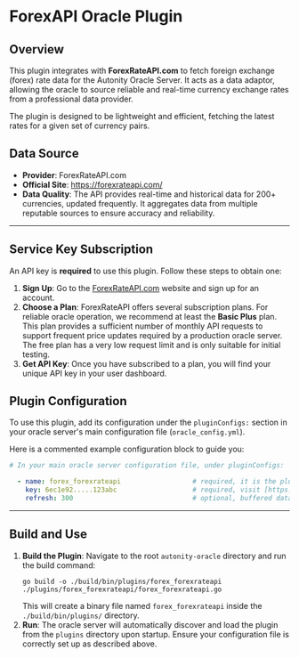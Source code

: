 # ForexAPI Oracle Plugin

## Overview

This plugin integrates with **ForexRateAPI.com** to fetch foreign exchange (forex) rate data for the Autonity Oracle Server. It acts as a data adaptor, allowing the oracle to source reliable and real-time currency exchange rates from a professional data provider.

The plugin is designed to be lightweight and efficient, fetching the latest rates for a given set of currency pairs.

## Data Source

- **Provider**: ForexRateAPI.com
- **Official Site**: <https://forexrateapi.com/>
- **Data Quality**: The API provides real-time and historical data for 200+ currencies, updated frequently. It aggregates data from multiple reputable sources to ensure accuracy and reliability.

---

## Service Key Subscription

An API key is **required** to use this plugin. Follow these steps to obtain one:

1. **Sign Up**: Go to the [ForexRateAPI.com](https://forexrateapi.com/) website and sign up for an account.
2. **Choose a Plan**: ForexRateAPI offers several subscription plans. For reliable oracle operation, we recommend at least the **Basic Plus** plan. This plan provides a sufficient number of monthly API requests to support frequent price updates required by a production oracle server. The free plan has a very low request limit and is only suitable for initial testing.
3. **Get API Key**: Once you have subscribed to a plan, you will find your unique API key in your user dashboard.


## Plugin Configuration

To use this plugin, add its configuration under the `pluginConfigs:` section in your oracle server's main configuration file (`oracle_config.yml`).

Here is a commented example configuration block to guide you:

```yaml
# In your main oracle server configuration file, under pluginConfigs:

  - name: forex_forexrateapi                  # required, it is the plugin file name in the plugin directory.
    key: 6ec1e92.....123abc                   # required, visit [https://forexrateapi.com](https://forexrateapi.com) to get your key, IMPORTANT: do not use free or developer service plan.
    refresh: 300                              # optional, buffered data within 300s, recommended for API rate limited data source.
````

-----

## Build and Use

1.  **Build the Plugin**: Navigate to the root `autonity-oracle` directory and run the build command:
    ```shell
    go build -o ./build/bin/plugins/forex_forexrateapi ./plugins/forex_forexrateapi/forex_forexrateapi.go
    ```
    This will create a binary file named `forex_forexrateapi` inside the `./build/bin/plugins/` directory.
2.  **Run**: The oracle server will automatically discover and load the plugin from the `plugins` directory upon startup. Ensure your configuration file is correctly set up as described above.
